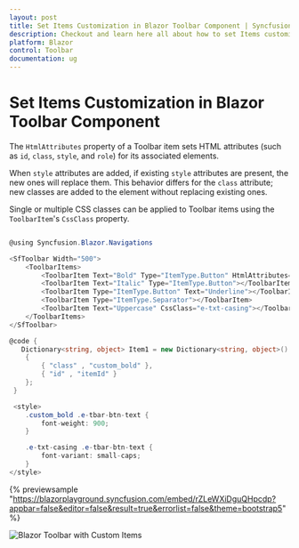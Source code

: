 ```yaml
---
layout: post
title: Set Items Customization in Blazor Toolbar Component | Syncfusion
description: Checkout and learn here all about how to set Items customization in Syncfusion Blazor Toolbar component and more.
platform: Blazor
control: Toolbar
documentation: ug
---
```


# Set Items Customization in Blazor Toolbar Component

The `HtmlAttributes` property of a Toolbar item sets HTML attributes (such as `id`, `class`, `style`, and `role`) for its associated elements.

When `style` attributes are added, if existing `style` attributes are present, the new ones will replace them. This behavior differs for the `class` attribute; new classes are added to the element without replacing existing ones.

Single or multiple CSS classes can be applied to Toolbar items using the `ToolbarItem`'s `CssClass` property.

```csharp

@using Syncfusion.Blazor.Navigations

<SfToolbar Width="500">
    <ToolbarItems>
        <ToolbarItem Text="Bold" Type="ItemType.Button" HtmlAttributes="@Item1"></ToolbarItem>
        <ToolbarItem Text="Italic" Type="ItemType.Button"></ToolbarItem>
        <ToolbarItem Type="ItemType.Button" Text="Underline"></ToolbarItem>
        <ToolbarItem Type="ItemType.Separator"></ToolbarItem>
        <ToolbarItem Text="Uppercase" CssClass="e-txt-casing"></ToolbarItem>
    </ToolbarItems>
</SfToolbar>

@code {
   Dictionary<string, object> Item1 = new Dictionary<string, object>()
    {
        { "class" , "custom_bold" },
        { "id" , "itemId" }
    };
 }

 <style>
    .custom_bold .e-tbar-btn-text {
        font-weight: 900;
    }

    .e-txt-casing .e-tbar-btn-text {
        font-variant: small-caps;
    }
</style>

```

{% previewsample "https://blazorplayground.syncfusion.com/embed/rZLeWXiDguQHpcdp?appbar=false&editor=false&result=true&errorlist=false&theme=bootstrap5" %}

![Blazor Toolbar with Custom Items](../images/blazor-toolbar-custom-command.png)